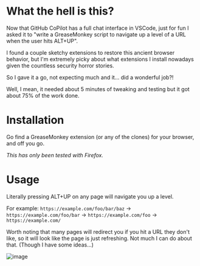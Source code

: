 # What the hell is this?
Now that GitHub CoPilot has a full chat interface in VSCode, just for fun I asked it to "write a GreaseMonkey script to navigate up a level of a URL when the user hits ALT+UP".

I found a couple sketchy extensions to restore this ancient browser behavior, but I'm extremely picky about what extensions I install nowadays given the countless security horror stories.

So I gave it a go, not expecting much and it... did a wonderful job?! 

Well, I mean, it needed about 5 minutes of tweaking and testing but it got about 75% of the work done.

# Installation
Go find a GreaseMonkey extension (or any of the clones) for your browser, and off you go.

_This has only been tested with Firefox._

# Usage
Literally pressing ALT+UP on any page will navigate you up a level. 

For example: `https://example.com/foo/bar/baz` -> `https://example.com/foo/bar` -> `https://example.com/foo` -> `https://example.com/`

Worth noting that many pages will redirect you if you hit a URL they don't like, so it will look like the page is just refreshing. Not much I can do about that. (Though I have some ideas...)

![image](https://github.com/Fortyseven/gm-up-nav/assets/156409/dd9b61ad-8668-4686-bce1-8f778ef188c6)
